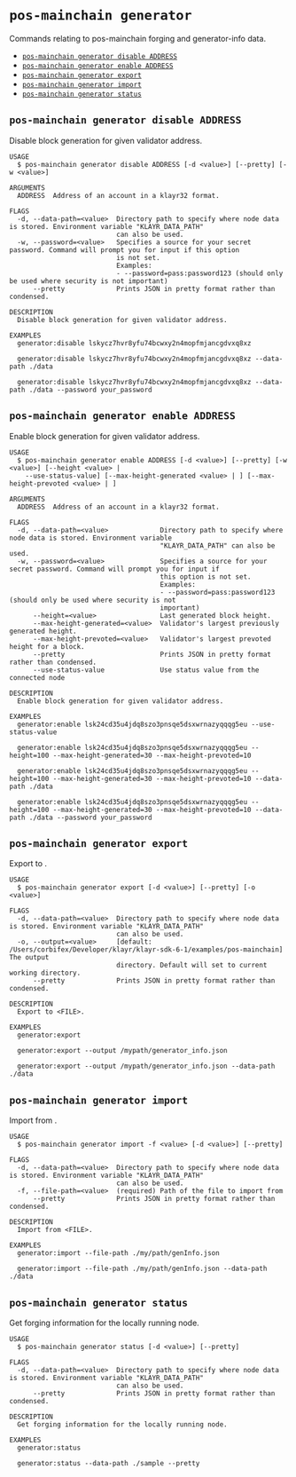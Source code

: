 # `pos-mainchain generator`

Commands relating to pos-mainchain forging and generator-info data.

- [`pos-mainchain generator disable ADDRESS`](#pos-mainchain-generator-disable-address)
- [`pos-mainchain generator enable ADDRESS`](#pos-mainchain-generator-enable-address)
- [`pos-mainchain generator export`](#pos-mainchain-generator-export)
- [`pos-mainchain generator import`](#pos-mainchain-generator-import)
- [`pos-mainchain generator status`](#pos-mainchain-generator-status)

## `pos-mainchain generator disable ADDRESS`

Disable block generation for given validator address.

```
USAGE
  $ pos-mainchain generator disable ADDRESS [-d <value>] [--pretty] [-w <value>]

ARGUMENTS
  ADDRESS  Address of an account in a klayr32 format.

FLAGS
  -d, --data-path=<value>  Directory path to specify where node data is stored. Environment variable "KLAYR_DATA_PATH"
                           can also be used.
  -w, --password=<value>   Specifies a source for your secret password. Command will prompt you for input if this option
                           is not set.
                           Examples:
                           - --password=pass:password123 (should only be used where security is not important)
      --pretty             Prints JSON in pretty format rather than condensed.

DESCRIPTION
  Disable block generation for given validator address.

EXAMPLES
  generator:disable lskycz7hvr8yfu74bcwxy2n4mopfmjancgdvxq8xz

  generator:disable lskycz7hvr8yfu74bcwxy2n4mopfmjancgdvxq8xz --data-path ./data

  generator:disable lskycz7hvr8yfu74bcwxy2n4mopfmjancgdvxq8xz --data-path ./data --password your_password
```

## `pos-mainchain generator enable ADDRESS`

Enable block generation for given validator address.

```
USAGE
  $ pos-mainchain generator enable ADDRESS [-d <value>] [--pretty] [-w <value>] [--height <value> |
    --use-status-value] [--max-height-generated <value> | ] [--max-height-prevoted <value> | ]

ARGUMENTS
  ADDRESS  Address of an account in a klayr32 format.

FLAGS
  -d, --data-path=<value>             Directory path to specify where node data is stored. Environment variable
                                      "KLAYR_DATA_PATH" can also be used.
  -w, --password=<value>              Specifies a source for your secret password. Command will prompt you for input if
                                      this option is not set.
                                      Examples:
                                      - --password=pass:password123 (should only be used where security is not
                                      important)
      --height=<value>                Last generated block height.
      --max-height-generated=<value>  Validator's largest previously generated height.
      --max-height-prevoted=<value>   Validator's largest prevoted height for a block.
      --pretty                        Prints JSON in pretty format rather than condensed.
      --use-status-value              Use status value from the connected node

DESCRIPTION
  Enable block generation for given validator address.

EXAMPLES
  generator:enable lsk24cd35u4jdq8szo3pnsqe5dsxwrnazyqqqg5eu --use-status-value

  generator:enable lsk24cd35u4jdq8szo3pnsqe5dsxwrnazyqqqg5eu --height=100 --max-height-generated=30 --max-height-prevoted=10

  generator:enable lsk24cd35u4jdq8szo3pnsqe5dsxwrnazyqqqg5eu --height=100 --max-height-generated=30 --max-height-prevoted=10 --data-path ./data

  generator:enable lsk24cd35u4jdq8szo3pnsqe5dsxwrnazyqqqg5eu --height=100 --max-height-generated=30 --max-height-prevoted=10 --data-path ./data --password your_password
```

## `pos-mainchain generator export`

Export to <FILE>.

```
USAGE
  $ pos-mainchain generator export [-d <value>] [--pretty] [-o <value>]

FLAGS
  -d, --data-path=<value>  Directory path to specify where node data is stored. Environment variable "KLAYR_DATA_PATH"
                           can also be used.
  -o, --output=<value>     [default: /Users/corbifex/Developer/klayr/klayr-sdk-6-1/examples/pos-mainchain] The output
                           directory. Default will set to current working directory.
      --pretty             Prints JSON in pretty format rather than condensed.

DESCRIPTION
  Export to <FILE>.

EXAMPLES
  generator:export

  generator:export --output /mypath/generator_info.json

  generator:export --output /mypath/generator_info.json --data-path ./data
```

## `pos-mainchain generator import`

Import from <FILE>.

```
USAGE
  $ pos-mainchain generator import -f <value> [-d <value>] [--pretty]

FLAGS
  -d, --data-path=<value>  Directory path to specify where node data is stored. Environment variable "KLAYR_DATA_PATH"
                           can also be used.
  -f, --file-path=<value>  (required) Path of the file to import from
      --pretty             Prints JSON in pretty format rather than condensed.

DESCRIPTION
  Import from <FILE>.

EXAMPLES
  generator:import --file-path ./my/path/genInfo.json

  generator:import --file-path ./my/path/genInfo.json --data-path ./data
```

## `pos-mainchain generator status`

Get forging information for the locally running node.

```
USAGE
  $ pos-mainchain generator status [-d <value>] [--pretty]

FLAGS
  -d, --data-path=<value>  Directory path to specify where node data is stored. Environment variable "KLAYR_DATA_PATH"
                           can also be used.
      --pretty             Prints JSON in pretty format rather than condensed.

DESCRIPTION
  Get forging information for the locally running node.

EXAMPLES
  generator:status

  generator:status --data-path ./sample --pretty
```
